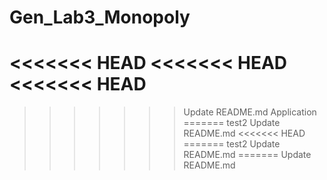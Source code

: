 # Gen_Lab3_Monopoly

<<<<<<< HEAD
<<<<<<< HEAD
<<<<<<< HEAD
=======
>>>>>>> Update README.md
Application
=======
test2
>>>>>>> Update README.md
<<<<<<< HEAD
=======
test2
>>>>>>> Update README.md
=======
>>>>>>> Update README.md
